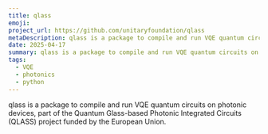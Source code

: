 ```yaml
---
title: qlass
emoji: 
project_url: https://github.com/unitaryfoundation/qlass
metaDescription: qlass is a package to compile and run VQE quantum circuits on photonic devices, part of the Quantum Glass-based Photonic Integrated Circuits (QLASS) project funded by the European Union.
date: 2025-04-17
summary: qlass is a package to compile and run VQE quantum circuits on photonic devices, part of the Quantum Glass-based Photonic Integrated Circuits (QLASS) project funded by the European Union.
tags:
  - VQE
  - photonics
  - python
---
```


qlass is a package to compile and run VQE quantum circuits on photonic devices, part of the Quantum Glass-based Photonic Integrated Circuits (QLASS) project funded by the European Union.
